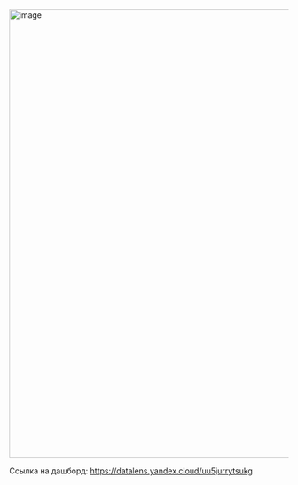 <img width="809" alt="image" src="https://github.com/user-attachments/assets/a3705502-c968-49eb-9cfe-006607000b16" />

Ссылка на дашборд: https://datalens.yandex.cloud/uu5jurrytsukg

